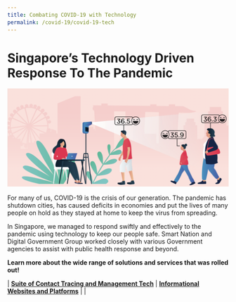 ```yaml
---
title: Combating COVID-19 with Technology
permalink: /covid-19/covid-19-tech
---
```

# Singapore’s Technology Driven Response To The Pandemic

 ![COVID-19 technological solutions](/images/initiatives/COVID-19-tech-solutions.png)
 
For many of us, COVID-19 is the crisis of our generation. The pandemic has shutdown cities, has caused deficits in economies and put the lives of many people on hold as they stayed at home to keep the virus from spreading. 

In Singapore, we managed to respond swiftly and effectively to the pandemic using technology to keep our people safe. Smart Nation and Digital Government Group worked closely with various Government agencies to assist with public health response and beyond.

**Learn more about the wide range of solutions and services that was rolled out!**


| [**Suite of Contact Tracing and Management Tech**](#suite-of-contact-tracing-and-management-tech) | [**Informational Websites and  Platforms**](#informational-websites-and-platforms) | 
|